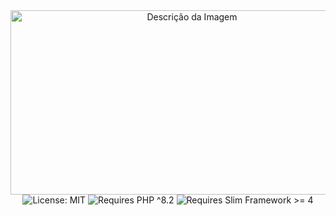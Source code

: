 <div align="center" style=" height: 100vh">
  <img src="https://github.com/Nelson-Dominici/Blog-API/assets/89428967/4abb20fb-269f-46ac-84bb-a115ad4a80f8" alt="Descrição da Imagem" style="width: 565px; height:295px;"> 
  <br>
  <img src="https://img.shields.io/badge/License-MIT-white.svg?style=flat-square" alt="License: MIT">
  <img src="https://img.shields.io/badge/php-%3E%3D%208.2-7377ac?style=flat-square" alt="Requires PHP ^8.2">
  <img src="https://img.shields.io/badge/Slim_Framework-%3E%3D%204-6D9C3C?style=flat-square" alt="Requires Slim Framework >=   4">

</div>

<h3>Slimgry is a <strong>validation middleware</strong> for the <a href='https://www.slimframework.com/'>Slim framework</a>, which validates the request body, with validation syntax similar to <a href='https://laravel.com/docs/10.x/validation'>Laravel</a>.</h3>

<h2>Install</h2>

```bash
$ composer require nelsondominici/slimgry
```

<h2>Usage</h2>

To add validations to a route, add the `NelsonDominici\Slimgry\Slimgry` middleware with the validations in the constructor.<br>
If any validation method fails, an `NelsonDominici\Slimgry\Exceptions\ValidationMethodException` exception will be thrown.<br>

```php
use NelsonDominici\Slimgry\Slimgry;

$app->post('/api/auth', [AuthController::class, 'login'])->add(new Slimgry(
    [
        'email' => ['required','email','trim','string','min:3','max:100'],
        'password' => ['required','trim','string','min:6','max:100']
    ]
));
```
You can also use `|`.
```php
[
    'email' => 'required|email|trim|string|min:3|max:100',
    'password' => 'required|trim|string|min:6|max:100'
]
```

## Validating nested fields
You can use "dot notation" to validate nested fields, example:

```php
[
    'users.adm.email' => ['required','email','trim','string','min:3','max:100'],
    'users.adm.password' => ['required','trim','string','min:6','max:100'],
]
```

## Adding custom message when validation method fails
Add a second array in the Slimgry class to store custom messages, choose which field the message refers to along with a "dot" and the validation method that failed.
```php
use NelsonDominici\Slimgry\Slimgry;

$app->post('/api/auth', [AuthController::class, 'auth'])->add(new Slimgry(
    [
        'email' => ['required','email','trim','string','min:3','max:100'],
        'password' => ['required','trim','string','min:6','max:100']
    ],
    [
        'email.email' => 'We need a valid email.',
        'password.required' => 'We need your password.'
    ]
));
```

## Validation Methods List

| Validation Method | Function | Attention! |
|----------|:-------------|:-------------|
| array | The field under validation must be a PHP `array` | |
| boolean | The field under validation must be a `boolean` | Only `true` or `false` is accepted |
| email | The field under validation must be a valid `email` | <a href='https://www.php.net/manual/en/function.filter-var.php'>filter_var()</a> is used with `FILTER_VALIDATE_EMAIL` |
| gt:value | The field under validation must be greater than a `numeric` value | Only `numeric` values are validated |
| gte:value | The field under validation must be greater than or equal to a `numeric` value | Only `numeric` values are validated |
| integer | The field under validation must be an `integer` | |
| ip | The field under validation must be an IP address | <a href='https://www.php.net/manual/en/function.filter-var.php'>filter_var()</a> is used with `FILTER_VALIDATE_IP |
| max:value | The field under validation must have a maximum number of `elements` | Only `arrays`, `strings`, and `numeric` values are validated |
| min:value | The field under validation must have a minimum number of `elements` | Only `arrays`, `strings`, and `numeric` values are validated |
| nullable | The field under validation may be `null` | |
| numeric | The field under validation must be `numeric` | |
| present | The field under validation must exist in request body | |
| regex:pattern | The field under validation must match the given regular expression | |
| required | The field under validation must be present in request body and not "empty" | Values considered "empty" are `null`, `empty string` and `empty array` |
| size:value | The field under validation must have a specific number of `elements` | Only `arrays`, `strings`, and `numeric` values are validated |
| string | The field under validation must be a `string` | |
| trim | Remove white space from The field under validation | |
| uuid | The field under validation must be a valid universally unique identifier (UUID) in 4 version | |

